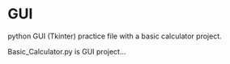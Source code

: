 # GUI
python GUI (Tkinter) practice file with a basic calculator project.

Basic_Calculator.py is GUI project...

